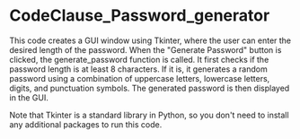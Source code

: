 # CodeClause_Password_generator
This code creates a GUI window using Tkinter, where the user can enter the desired length of the password. When the "Generate Password" button is clicked, the generate_password function is called. It first checks if the password length is at least 8 characters. If it is, it generates a random password using a combination of uppercase letters, lowercase letters, digits, and punctuation symbols. The generated password is then displayed in the GUI.

Note that Tkinter is a standard library in Python, so you don't need to install any additional packages to run this code.
